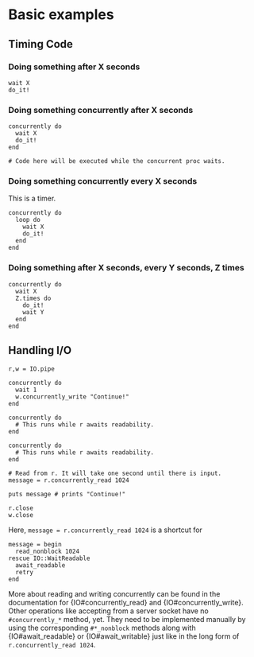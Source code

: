 # Basic examples

## Timing Code

### Doing something after X seconds

```
wait X
do_it!
```

### Doing something concurrently after X seconds

```
concurrently do
  wait X
  do_it!
end

# Code here will be executed while the concurrent proc waits.
```

### Doing something concurrently every X seconds

This is a timer.

```
concurrently do
  loop do
    wait X
    do_it!
  end
end
```

### Doing something after X seconds, every Y seconds, Z times

```
concurrently do
  wait X
  Z.times do
    do_it!
    wait Y
  end
end
```

## Handling I/O

```
r,w = IO.pipe

concurrently do
  wait 1
  w.concurrently_write "Continue!"
end

concurrently do
  # This runs while r awaits readability.
end

concurrently do
  # This runs while r awaits readability.
end

# Read from r. It will take one second until there is input.
message = r.concurrently_read 1024

puts message # prints "Continue!"

r.close
w.close
```

Here, `message = r.concurrently_read 1024` is a shortcut for

```
message = begin
  read_nonblock 1024
rescue IO::WaitReadable
  await_readable
  retry
end
```

More about reading and writing concurrently can be found in the documentation
for {IO#concurrently_read} and {IO#concurrently_write}. Other operations like
accepting from a server socket have no `#concurrently_*` method, yet. They need
to be implemented manually by using the corresponding `#*_nonblock` methods
along with {IO#await_readable} or {IO#await_writable} just like in the long form
of `r.concurrently_read 1024`.